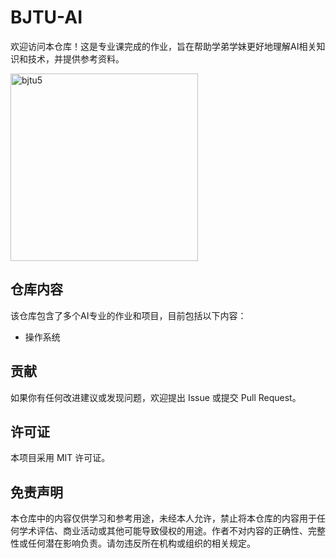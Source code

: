 # BJTU-AI

欢迎访问本仓库！这是专业课完成的作业，旨在帮助学弟学妹更好地理解AI相关知识和技术，并提供参考资料。

<img src="https://github.com/user-attachments/assets/6130758c-dd21-459a-8fa0-fd3774ae5fb4" alt="bjtu5" width="300"/>

## 仓库内容

该仓库包含了多个AI专业的作业和项目，目前包括以下内容：

- 操作系统

## 贡献

如果你有任何改进建议或发现问题，欢迎提出 Issue 或提交 Pull Request。

## 许可证

本项目采用 MIT 许可证。

## 免责声明

本仓库中的内容仅供学习和参考用途，未经本人允许，禁止将本仓库的内容用于任何学术评估、商业活动或其他可能导致侵权的用途。作者不对内容的正确性、完整性或任何潜在影响负责。请勿违反所在机构或组织的相关规定。
